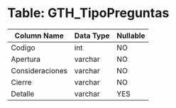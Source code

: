 # Table: GTH_TipoPreguntas

| Column Name | Data Type | Nullable |
|-------------|-----------|----------|
| Codigo | int | NO |
| Apertura | varchar | NO |
| Consideraciones | varchar | NO |
| Cierre | varchar | NO |
| Detalle | varchar | YES |

